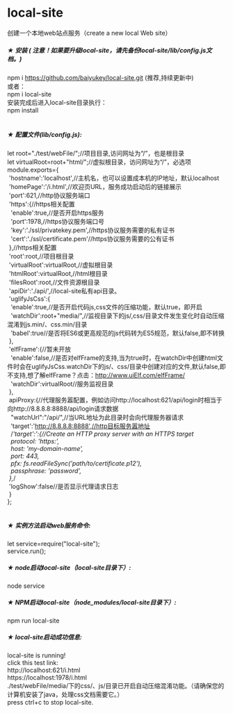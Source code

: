 # local-site<br>
创建一个本地web站点服务（create a new local Web site）
##### ★ 安装 ( 注意！如果要升级local-site，请先备份local-site/lib/config.js文档。)
npm i https://github.com/baiyukey/local-site.git  (推荐,持续更新中)<br>
或者：<br>
npm i local-site<br>
安装完成后进入local-site目录执行：<br>
npm install<br><br>
##### ★ 配置文件(lib/config.js):<br>
let root="./test/webFile/";//项目目录,访问网址为“/”，也是根目录<br>
let virtualRoot=root+"html/";//虚拟根目录，访问网址为“/”，必选项<br>
module.exports={<br>
&nbsp;'hostname':'localhost',//主机名，也可以设置成本机的IP地址，默认localhost<br>
&nbsp;'homePage':'/i.html',//欢迎页URL，服务成功启动后的链接展示<br>
&nbsp;'port':621,//http协议服务端口<br>
&nbsp;'https':{//https相关配置<br>
&nbsp;&nbsp;'enable':true,//是否开启https服务<br>
&nbsp;&nbsp;'port':1978,//https协议服务端口号<br>
&nbsp;&nbsp;'key':'./ssl/privatekey.pem',//https协议服务需要的私有证书<br>
&nbsp;&nbsp;'cert':'./ssl/certificate.pem'//https协议服务需要的公有证书<br>
&nbsp;},//https相关配置<br>
&nbsp;'root':root,//项目根目录<br>
&nbsp;'virtualRoot':virtualRoot,//虚拟根目录<br>
&nbsp;'htmlRoot':virtualRoot,//html根目录<br>
&nbsp;'filesRoot':root,//文件资源根目录<br>
&nbsp;'apiDir':'./api/',//local-site私有api目录。<br>
&nbsp;'uglifyJsCss':{<br>
&nbsp;&nbsp;'enable':true,//是否开启代码js,css文件的压缩功能，默认true，即开启<br>
&nbsp;&nbsp;'watchDir':root+"media/",//监视目录下的js/,css/目录文件发生变化时自动压缩混淆到js.min/、css.min/目录<br>
&nbsp;&nbsp;'babel':true//是否将ES6或更高规范的js代码转为ES5规范，默认false,即不转换<br>
&nbsp;},<br>
&nbsp;'elfFrame':{//暂未开放<br>
&nbsp;&nbsp;'enable':false,//是否对elfFrame的支持,当为true时，在watchDir中创建html文件时会在uglifyJsCss.watchDir下的js/、css/目录中创建对应的文件,默认false,即不支持,想了解elfFrame？点击：http://www.uiElf.com/elfFrame/<br>
&nbsp;&nbsp;'watchDir':virtualRoot//服务监视目录<br>
&nbsp;},<br>
&nbsp;apiProxy:{//代理服务嚣配置，例如访问http://localhost:621/api/login时相当于向http://8.8.8.8:8888/api/login请求数据<br>
&nbsp;&nbsp;"watchUrl":"/api/",//当URL地址为此目录时会向代理服务器请求<br>
&nbsp;&nbsp;'target':'http://8.8.8.8:8888',//http目标服务嚣地址<br>
&nbsp;&nbsp;/*'target':':{//Create an HTTP proxy server with an HTTPS target<br>
&nbsp;&nbsp;protocol: 'https:',<br>
&nbsp;&nbsp;host: 'my-domain-name',<br>
&nbsp;&nbsp;port: 443,<br>
&nbsp;&nbsp;pfx: fs.readFileSync('path/to/certificate.p12'),<br>
&nbsp;&nbsp;passphrase: 'password',<br>
&nbsp;},*/<br>
&nbsp;'logShow':false//是否显示代理请求日志<br>
&nbsp;}<br>
};<br><br>
##### ★ 实例方法启动web服务命令:
let service=require("local-site");<br>
service.run();<br>
##### ★ node启动local-site（local-site目录下）:
node service
##### ★ NPM启动local-site（node_modules/local-site目录下）:
npm run local-site
##### ★ local-site启动成功信息:
local-site is running!<br>
click this test link:<br>
http:/\/localhost:621/i.html<br>
https:/\/localhost:1978/i.html<br>
./test/webFile/media/下的css/、js/目录已开启自动压缩混淆功能。（请确保您的计算机安装了java，处理css文档需要它。）<br>
press ctrl+c to stop local-site.<br>


